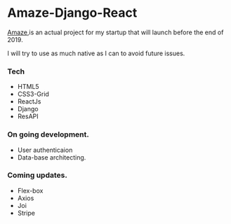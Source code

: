 # Amaze-Django-React

[Amaze](http://amaze-me.herokuapp.com/),is an actual project for my startup that will launch before the end of 2019.

I will try to use as much native as I can to avoid future issues.

### Tech

* HTML5
* CSS3-Grid
* ReactJs
* Django
* ResAPI


### On going development.

* User authenticaion
* Data-base architecting.

### Coming updates.

* Flex-box
* Axios
* Joi
* Stripe



